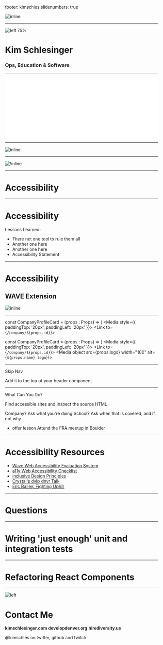 footer: kimschles
slidenumbers: true

![inline](https://res.cloudinary.com/kimschlesinger/image/upload/v1552522996/logo-white.png)

---
![left 75%](http://res.cloudinary.com/kimschlesinger/image/upload/c_scale,w_2960/v1524009870/kimschlesinger-headshot.jpg)

# Kim Schlesinger
### Ops, Education & Software 

--- 
![inline](./images/RO-Logo-White.svg)

--- 


![inline](https://pbs.twimg.com/media/DzdauLfUcAITSMd.jpg:large)

--- 


![!inline](https://res.cloudinary.com/kimschlesinger/image/upload/v1552522996/logo-white.png)

---

# Accessibility 

---
# Accessibility 
Lessons Learned: 
* There not one tool to rule them all 
* Another one here 
* Another one here 
* Accessibility Statement 

---

# Accessibility 
## WAVE Extension 

![inline](https://youtu.be/ZInUExMcVVA)

--- 

const CompanyProfileCard = (props : Props) => (
  <CustomCard onClick={props.onClick}>
    <Media style={{
      paddingTop: '20px',
      paddingLeft: '20px'
    }}>
      <Media left>
        <Link to={`/company/${props.id}`}>
          <Media object src={props.logo} width="100" alt="Logo"/>
        </Link>
      </Media>


const CompanyProfileCard = (props : Props) => (
  <CustomCard onClick={props.onClick}>
    <Media style={{
      paddingTop: '20px',
      paddingLeft: '20px'
    }}>
      <Media left>
        <Link to={`/company/${props.id}`}>
          <Media object src={props.logo} width="100" alt={`${props.name} logo`}/>
        </Link>
      </Media>

--- 

Skip Nav

Add it to the top of your header component

--- 
What Can You Do? 

Find accessible sites and inspect the source HTML 

Company? Ask what you're doing 
School? Ask when that is covered, and if not why 
* offer lesson
Attend the FRA meetup in Boulder 



---
# Accessibility Resources
* [Wave Web Accessibility Evaluation System](http://wave.webaim.org/)
* [a11y Web Accessibility Checklist](https://a11yproject.com/checklist)
* [Inclusive Design Principles](https://inclusivedesignprinciples.org/)
* [Crystal's dvlp dnvr Talk]()
* [Eric Bailey: Fighting Uphill](https://ericwbailey.design/writing/2019-03-05-fighting-uphill.html)


--- 
# Questions

---


# Writing 'just enough' unit and integration tests

---

# Refactoring React Components

--- 
![left](https://media.giphy.com/media/5ArJanyCfxgiY/giphy.gif)

# Contact Me

**kimschlesinger.com**
**developdenver.org** 
**hirediversity.us** 

@kimschles 
on twitter, github and twitch

